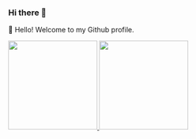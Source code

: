 ### Hi there 👋

👋 Hello! Welcome to my Github profile.

<a href="https://github.com/BreadcrumbsRobsonCarneiro150">
<img loading="lazy" height="180em" src="https://github-readme-stats.vercel.app/api/top-langs/?username=BreadcrumbsRobsonCarneiro150&layout=compact&langs_count=7&theme=dracula"/>
<img loading="lazy" height="180em" src="https://github-readme-stats.vercel.app/api?username=BreadcrumbsRobsonCarneiro150&show_icons=true&theme=dracula&include_all_commits=true&count_private=true"/>
</div>

<!--
**RobsonCarneiro150/RobsonCarneiro150** is a ✨ _special_ ✨ repository because its `README.md` (this file) appears on your GitHub profile.

Here are some ideas to get you started:

- 🔭 I’m currently working on ...
- 🌱 I’m currently learning ...
- 👯 I’m looking to collaborate on ...
- 🤔 I’m looking for help with ...
- 💬 Ask me about ...
- 📫 How to reach me: ...
- 😄 Pronouns: ...
- ⚡ Fun fact: ...
-->
